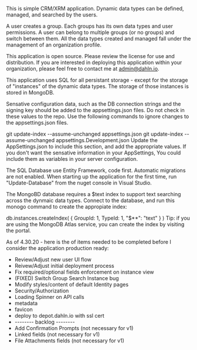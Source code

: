 This is simple CRM/XRM application. Dynamic data types can be defined, managed, and searched by the users. 

A user creates a group. Each groups has its own data types and user permissions. A user can belong to multiple groups (or no groups) and switch between them. All the data types created and managed fall under the management of an organization profile.

This application is open source. Please review the license for use and distribution. If you are interested in deploying this application within your organization, please feel free to contact me at admin@dahln.io.

This application uses SQL for all persistant storage - except for the storage of "instances" of the dynamic data types. The storage of those instances is stored in MongoDB.

Sensative configuration data, such as the DB connection strings and the signing key should be added to the appsettings.json files. Do not check in these values to the repo. Use the following commands to ignore changes to the appsettings.json files.

git update-index --assume-unchanged appsettings.json
git update-index --assume-unchanged appsettings.Development.json
Update the AppSettings.json to include this section, and add the appropriate values. If you don't want the sensative information in your AppSettings, You could include them as variables in your server configuration.

The SQL Database use Entity Framework, code first.  Automatic migrations are not enabled. When starting up the application for the first time, run "Update-Database" from the nuget console in Visual Studio.

The MongoBD database requires a $text index to support text searching across the dynmaic data types. Connect to the database, and run this monogo command to create the appropiate index:

db.instances.createIndex( { GroupId: 1, TypeId: 1, "$**": "text" } )
Tip: if you are using the MongoDB Atlas service, you can create the index by visiting the portal.

As of 4.30.20 - here is the of items needed to be completed before I consider the application production ready:
* Review/Adjust new user UI flow
* Reivew/Adjust initial deployment process
* Fix required/optional fields enforcement on instance view
* (FIXED) Switch Group Search Instance bug
* Modify styles/content of default Identity pages
* Security/Authorization
* Loading Spinner on API calls
* metadata
* favicon
* deploy to depot.dahln.io with ssl cert
* -------- backlog --------
* Add Confirmation Prompts (not necessary for v1)
* Linked fields (not necessary for v1)
* File Attachments fields (not necessary for v1)
